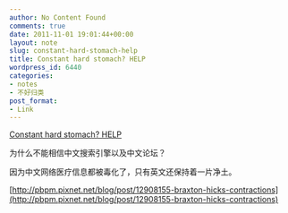 ```yaml
---
author: No Content Found
comments: true
date: 2011-11-01 19:01:44+00:00
layout: note
slug: constant-hard-stomach-help
title: Constant hard stomach? HELP
wordpress_id: 6440
categories:
- notes
- 不好归类
post_format:
- Link
---
```


[Constant hard stomach? HELP](http://www.pregnancy-info.net/forums/Discomfort/Constant_hard_stomach_HELP/)

为什么不能相信中文搜索引擎以及中文论坛？





因为中文网络医疗信息都被毒化了，只有英文还保持着一片净土。





[http://pbpm.pixnet.net/blog/post/12908155-braxton-hicks-contractions](http://pbpm.pixnet.net/blog/post/12908155-braxton-hicks-contractions)
